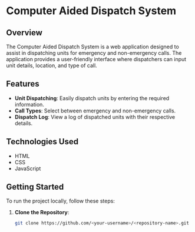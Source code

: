 # Computer Aided Dispatch System

## Overview

The Computer Aided Dispatch System is a web application designed to assist in dispatching units for emergency and non-emergency calls. The application provides a user-friendly interface where dispatchers can input unit details, location, and type of call.

## Features

- **Unit Dispatching**: Easily dispatch units by entering the required information.
- **Call Types**: Select between emergency and non-emergency calls.
- **Dispatch Log**: View a log of dispatched units with their respective details.

## Technologies Used

- HTML
- CSS
- JavaScript

## Getting Started

To run the project locally, follow these steps:

1. **Clone the Repository**: 
   ```bash
   git clone https://github.com/<your-username>/<repository-name>.git
